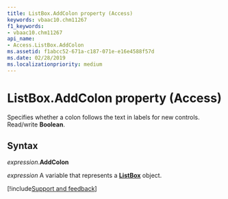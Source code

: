 ```yaml
---
title: ListBox.AddColon property (Access)
keywords: vbaac10.chm11267
f1_keywords:
- vbaac10.chm11267
api_name:
- Access.ListBox.AddColon
ms.assetid: f1abcc52-671a-c187-071e-e16e4588f57d
ms.date: 02/28/2019
ms.localizationpriority: medium
---
```



# ListBox.AddColon property (Access)

Specifies whether a colon follows the text in labels for new controls. Read/write **Boolean**.


## Syntax

_expression_.**AddColon**

_expression_ A variable that represents a **[ListBox](Access.ListBox.md)** object.




[!include[Support and feedback](~/includes/feedback-boilerplate.md)]